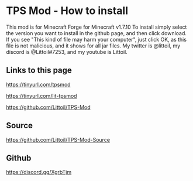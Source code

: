 # TPS Mod - How to install
This mod is for Minecraft Forge for Minecraft v1.7.10
To install simply select the version you want to install in the github page, and then click download.
If you see "This kind of file may harm your computer", just click OK, as this file is not malicious, and it shows for all jar files.
My twitter is @littoil, my discord is @Littoil#7253, and my youtube is Littoil.

## Links to this page

https://tinyurl.com/tpsmod

https://tinyurl.com/lit-tpsmod

https://github.com/Littoil/TPS-Mod

## Source
https://github.com/Littoil/TPS-Mod-Source

## Github 
https://discord.gg/XgrbTjm
